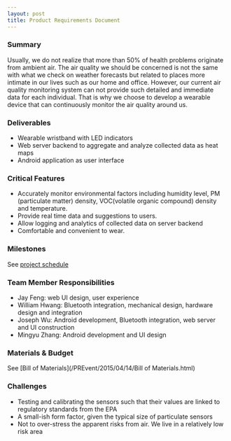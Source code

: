 ```yaml
---
layout: post
title: Product Requirements Document
---
```

### Summary
Usually, we do not realize that more than 50% of health problems originate from  ambient air.  The air quality we should be concerned is not the same with what we check on weather forecasts but related to places more intimate in our lives such as our home and office.  However, our current air quality monitoring system can not provide such detailed and immediate data for each individual. That is why we choose to develop a wearable device that can continuously monitor the air quality around us.

### Deliverables
* Wearable wristband with LED indicators
* Web server backend to aggregate and analyze collected data as heat maps
* Android application as user interface

### Critical Features
* Accurately monitor environmental factors including humidity level, PM (particulate matter) density, VOC(volatile organic compound) density and temperature.
* Provide real time data and suggestions to users.
* Allow logging and analytics of collected data on server backend
* Comfortable and convenient to wear.

### Milestones
See [project schedule](https://www.google.com/calendar/embed?src=oml584uniamsa8ihe1kano3v18%40group.calendar.google.com&ctz=America/Los_Angeles)

### Team Member Responsibilities
* Jay Feng: web UI design, user experience
* William Hwang: Bluetooth integration, mechanical design, hardware design and integration
* Joseph Wu: Android development, Bluetooth integration, web server and UI construction
* Mingyu Zhang: Android development and UI design

### Materials & Budget
See [Bill of Materials](/PREvent/2015/04/14/Bill of Materials.html)

### Challenges
* Testing and calibrating the sensors such that their values are linked to regulatory standards from the EPA
* A small-ish form factor, given the typical size of particulate sensors
* Not to over-stress the apparent risks from air.  We live in a relatively low risk area
